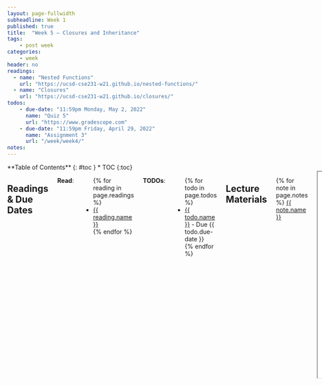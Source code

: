 ```yaml
---
layout: page-fullwidth
subheadline: Week 1
published: true
title:  "Week 5 – Closures and Inheritance"
tags:
    - post week
categories:
    - week
header: no
readings:
  - name: "Nested Functions"
    url: "https://ucsd-cse231-w21.github.io/nested-functions/"
  - name: "Closures"
    url: "https://ucsd-cse231-w21.github.io/closures/"
todos:
    - due-date: "11:59pm Monday, May 2, 2022"
      name: "Quiz 5"
      url: "https://www.gradescope.com"
    - due-date: "11:59pm Friday, April 29, 2022"
      name: "Assignment 3"
      url: "/week/week4/"
notes:
---
```



<div class="row">
<div class="medium-4 medium-push-8 columns" markdown="1">
<div class="panel radius fixed-toc"  data-options="sticky_on:large" markdown="1">
**Table of Contents**
{: #toc }
*  TOC
{:toc}
</div>
</div><!-- /.medium-4.columns -->

<div class="medium-8 medium-pull-4 columns" markdown="1">

## Readings & Due Dates

**Read**:

<ul>
{% for reading in page.readings %}
<li><a target="_blank" href="{{ reading.url }}">{{ reading.name }}</a></li>
{% endfor %}
</ul>

**TODOs**:

<ul>
{% for todo in page.todos %}
<li><a target="_blank" href="{{ todo.url }}">{{ todo.name }}</a> - Due {{ todo.due-date }}</li>
{% endfor %}
</ul>

## Lecture Materials

{% for note in page.notes %}
<a href="{{ note.url }}">{{ note.name }}</a>
<iframe src="{{ note.url }}/preview" width="640" height="480" allow="autoplay"></iframe>
{% else %}
_Links to podcasts, notes, and code from class will be here after they're created!_
{% endfor %}

## Assignment 3

**Due Friday, April 29th, at 11:59pm**

In this PA, you will design and implement a compiler for classes in ChocoPy. You
should not discuss your code and implementation with anyone.

You _can_:

- Ask for clarifications of the specification (though most of our answers will
be “check what ChocoPy does”)
- Ask for help with PA2 code/implementation (from us or other students)
- Ask for help/clarification on concepts from lecture handouts, readings, etc (with us or other students)
- Use any code we've provided or code from class
- Use online resources to help you understand WASM and Typescript
- Start from code from a PA2 submission (whether you reviewed it or not). **If
you do this** you agree to not share your code publicly, so that we aren't
pressuring people from the class to make their code public. If you write all of
your own code, you're welcome to publish it after the deadline (e.g. as part of
something you might share for job interviews, etc). Credit code you use, and use
your judgment – if you just learned a neat trick from code you saw, probably fine
to use and share, but don't copy paste large blocks of code and make public.

We won't answer questions about your PA3 implementation, or help with debugging
it (we will answer questions about the specification, just not help with your
code). The purpose of this PA is to evaluate how well you learned material from
the first half of the course; you might learn a lot from it, but there should be
no new or surprising material. So this is one of few truly
**individual assessments** in this course.

## Language Specification

You'll be implementing the following subset of ChocoPy:

<pre>
<code>program := &lt;var_def | class_def><sup>*</sup> &lt;stmt><sup>*</sup>
class_def := class &lt;name>(object):
                  &lt;var_def | method_def><sup>+</sup>
var_def := &lt;typed_var> = &lt;literal>
typed_var := &lt;name> : &lt;type>
method_def := def &lt;name>(self: &lt;type> [, &lt;typed_var>]<sup>*</sup>) [-> &lt;type>]<sup>?</sup>: &lt;method_body>
method_body := &lt;var_def><sup>*</sup> &lt;stmt><sup>+</sup>
stmt := &lt;name> = &lt;expr>
      | &lt;expr>.&lt;name> = &lt;expr>
      | if &lt;expr>: &lt;stmt><sup>+</sup> else: &lt;stmt><sup>+</sup>
      | return &lt;expr><sup>?</sup>
      | &lt;expr>
      | pass
expr := &lt;literal>
      | &lt;name>
      | &lt;uniop> &lt;expr>
      | &lt;expr> &lt;binop> &lt;expr>
      | ( &lt;expr> )
      | print(&lt;expr>)
      | &lt;name>()
      | &lt;expr>.&lt;name>
      | &lt;expr>.&lt;name>([&lt;expr> [, &lt;expr>]<sup>*</sup>]<sup>?</sup>)
uniop := not | -
binop := + | - | * | // | % | == | != | &lt;= | >= | &lt; | > | is
literal := None
         | True
         | False
         | &lt;number>
type := int | bool | &lt;name>
number := 32-bit integer literals
name := Python identifiers other than `print` or keywords
</code>
</pre>

We will explicitly _exclude_ inheritance from the subset we implement. We
also limit the subset beyond the limitations in PA2:

- There are no function definitions (but there are method definitions, which
are quite similar)
- If-else statements always have a then branch and an else branch, with no
`elif`
- There are no `while` loops
- As with PA2, there are no lists, strings, for loops, nested functions, or
global/nonlocal declarations

The behavior of a program in the subset described above is specified to be the
behavior of ChocoPy on that program. Programs outside the subset of the grammar
defined can have any behavior, so if you have a compiler you want to start from
that implements more of PA2, feel free, and in particular you don't have to
report parse errors for programs outside this grammar (we prefer it if you have
some sensible parse errors, but it's too hard to specify what “sensible” means
there, so we leave it open).

Note that by “behavior” we mean both the static and dynamic behavior. So if
ChocoPy fails to compile a program with a type error, your compiler should as
well. Error messages don't need to match ChocoPy exactly, but should use the
same important keywords in the same cases so that it's recognizably close.
## Interfaces

To automatically test your compiler, we will need your implementation to respect
the requirements at
[https://github.com/ucsd-cse231-s22/pa3-tests](https://github.com/ucsd-cse231-s22/pa3-tests)

The testing strategy in that repository will be used in the autograder to test
your implementation for this PA. For reference, `run` should compile and
evaluate a given program, and we'll rely on the output of `print` to test its
behavior. `typeCheck` should type-check a given program and return the _type_ of
the last statement in the body of the program.

Make sure you're able to `npm test` locally before uploading to the autograder.

## Recommendations, Starting Points, and Resources

There is no official starter code for the project; feel free to use any of the
resources outlined above or provided from class to start.

You are also free to use the internet, books, other course resources, and any
programming tools. The only constraint is that you can't have communication
with others (inside or outside the class) to help complete your
implementation.

If you were unhappy with your PA2, it's not a bad idea to either start from a
compiler you think is pretty good, or just start from scratch. You might be
surprised how much you've learned and how much progress you can make starting
from a blank slate for PA3, and how much you have to modify a PA2
implementation to get to PA3.

## Grading and Handin

A number of automated tests will be run on your compiler in order to assess it.
We will run a more extensive set of tests that we do not share that will also be
a part of your grade.

You will submit your code to Gradescope (available on Friday), and you should
see immediate feedback on which tests you passed and failed from the subset
we've shared.
